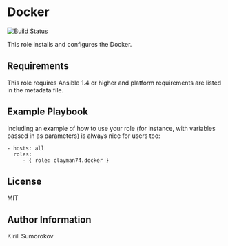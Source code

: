 Docker
=========

[![Build Status](https://travis-ci.org/clayman74/ansible-docker.svg?branch=master)](https://travis-ci.org/clayman74/ansible-docker)

This role installs and configures the Docker.

Requirements
------------

This role requires Ansible 1.4 or higher and platform requirements are listed in the metadata file.

Example Playbook
----------------

Including an example of how to use your role (for instance, with variables passed in as parameters) is always nice for users too:

    - hosts: all
      roles:
         - { role: clayman74.docker }

License
-------

MIT

Author Information
------------------

Kirill Sumorokov
